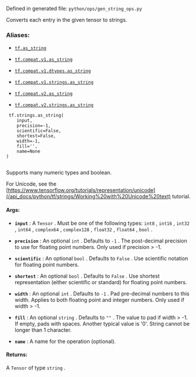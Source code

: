 Defined in generated file:  `python/ops/gen_string_ops.py` 

Converts each entry in the given tensor to strings.



### Aliases:

- [ `tf.as_string` ](/api_docs/python/tf/strings/as_string)

- [ `tf.compat.v1.as_string` ](/api_docs/python/tf/strings/as_string)

- [ `tf.compat.v1.dtypes.as_string` ](/api_docs/python/tf/strings/as_string)

- [ `tf.compat.v1.strings.as_string` ](/api_docs/python/tf/strings/as_string)

- [ `tf.compat.v2.as_string` ](/api_docs/python/tf/strings/as_string)

- [ `tf.compat.v2.strings.as_string` ](/api_docs/python/tf/strings/as_string)



```
 tf.strings.as_string(
    input,
    precision=-1,
    scientific=False,
    shortest=False,
    width=-1,
    fill='',
    name=None
)
 
```

Supports many numeric types and boolean.

For Unicode, see the
[https://www.tensorflow.org/tutorials/representation/unicode](/api_docs/python/tf/strings/Working%20with%20Unicode%20text)
tutorial.



#### Args:

- **`input`** : A  `Tensor` . Must be one of the following types:  `int8` ,  `int16` ,  `int32` ,  `int64` ,  `complex64` ,  `complex128` ,  `float32` ,  `float64` ,  `bool` .

- **`precision`** : An optional  `int` . Defaults to  `-1` .
The post-decimal precision to use for floating point numbers.
Only used if precision > -1.

- **`scientific`** : An optional  `bool` . Defaults to  `False` .
Use scientific notation for floating point numbers.

- **`shortest`** : An optional  `bool` . Defaults to  `False` .
Use shortest representation (either scientific or standard) for
floating point numbers.

- **`width`** : An optional  `int` . Defaults to  `-1` .
Pad pre-decimal numbers to this width.
Applies to both floating point and integer numbers.
Only used if width > -1.

- **`fill`** : An optional  `string` . Defaults to  `""` .
The value to pad if width > -1.  If empty, pads with spaces.
Another typical value is '0'.  String cannot be longer than 1 character.

- **`name`** : A name for the operation (optional).



#### Returns:
A  `Tensor`  of type  `string` .

